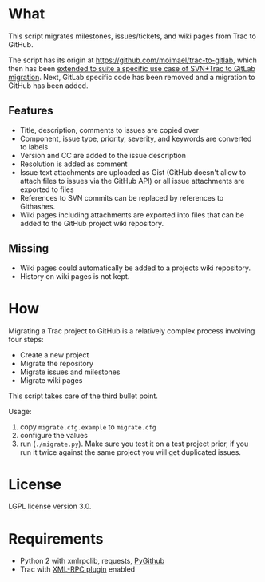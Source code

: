 What
=====

This script migrates milestones, issues/tickets, and wiki pages from Trac to GitHub.

The script has its origin at https://github.com/moimael/trac-to-gitlab,
which then has been [extended to suite a specific use case of SVN+Trac to GitLab migration](https://www.gams.com/~stefan/svn2git/).
Next, GitLab specific code has been removed and a migration to GitHub
has been added.

Features
--------
 * Title, description, comments to issues are copied over
 * Component, issue type, priority, severity, and keywords are converted to labels
 * Version and CC are added to the issue description
 * Resolution is added as comment
 * Issue text attachments are uploaded as Gist (GitHub doesn't allow to attach files to issues via the GitHub API)
   or all issue attachments are exported to files
 * References to SVN commits can be replaced by references to Githashes.
 * Wiki pages including attachments are exported into files that can be
   added to the GitHub project wiki repository.

Missing
-------
 * Wiki pages could automatically be added to a projects wiki repository.
 * History on wiki pages is not kept.


How
====

Migrating a Trac project to GitHub is a relatively complex process involving four steps:

 * Create a new project
 * Migrate the repository
 * Migrate issues and milestones
 * Migrate wiki pages

This script takes care of the third bullet point.

Usage:

  1. copy ```migrate.cfg.example``` to ```migrate.cfg```
  2. configure the values
  3. run (```./migrate.py```). Make sure you test it on a test project prior, if you run it twice against the same project you will get duplicated issues.


License
=======

LGPL license version 3.0.

Requirements
==============

 * Python 2 with xmlrpclib, requests, [PyGithub](https://github.com/PyGithub/PyGithub)
 * Trac with [XML-RPC plugin](http://trac-hacks.org/wiki/XmlRpcPlugin) enabled
